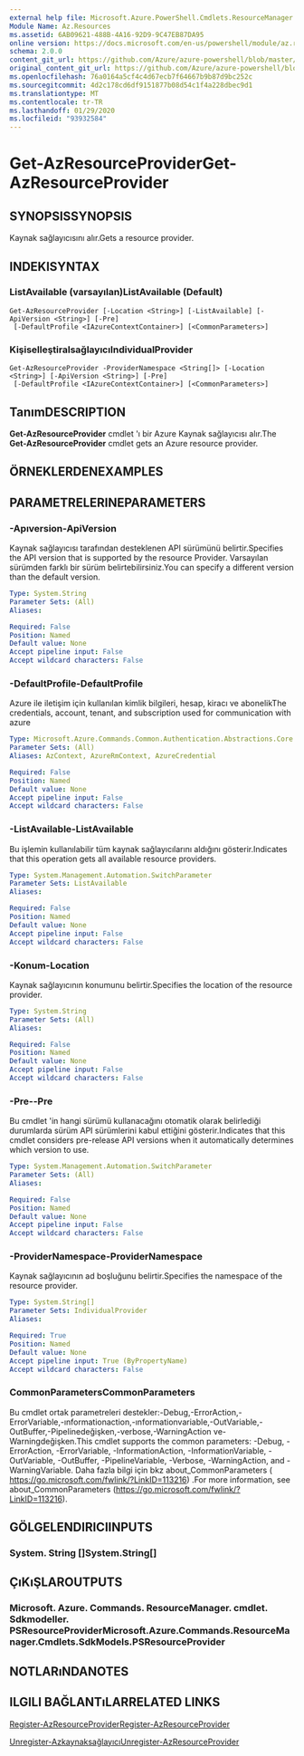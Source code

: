 ```yaml
---
external help file: Microsoft.Azure.PowerShell.Cmdlets.ResourceManager.dll-Help.xml
Module Name: Az.Resources
ms.assetid: 6AB09621-488B-4A16-92D9-9C47EB87DA95
online version: https://docs.microsoft.com/en-us/powershell/module/az.resources/get-azresourceprovider
schema: 2.0.0
content_git_url: https://github.com/Azure/azure-powershell/blob/master/src/Resources/Resources/help/Get-AzResourceProvider.md
original_content_git_url: https://github.com/Azure/azure-powershell/blob/master/src/Resources/Resources/help/Get-AzResourceProvider.md
ms.openlocfilehash: 76a0164a5cf4c4d67ecb7f64667b9b87d9bc252c
ms.sourcegitcommit: 4d2c178cd6df9151877b08d54c1f4a228dbec9d1
ms.translationtype: MT
ms.contentlocale: tr-TR
ms.lasthandoff: 01/29/2020
ms.locfileid: "93932584"
---
```

# <span data-ttu-id="4976e-101">Get-AzResourceProvider</span><span class="sxs-lookup"><span data-stu-id="4976e-101">Get-AzResourceProvider</span></span>

## <span data-ttu-id="4976e-102">SYNOPSIS</span><span class="sxs-lookup"><span data-stu-id="4976e-102">SYNOPSIS</span></span>
<span data-ttu-id="4976e-103">Kaynak sağlayıcısını alır.</span><span class="sxs-lookup"><span data-stu-id="4976e-103">Gets a resource provider.</span></span>

## <span data-ttu-id="4976e-104">INDEKI</span><span class="sxs-lookup"><span data-stu-id="4976e-104">SYNTAX</span></span>

### <span data-ttu-id="4976e-105">ListAvailable (varsayılan)</span><span class="sxs-lookup"><span data-stu-id="4976e-105">ListAvailable (Default)</span></span>
```
Get-AzResourceProvider [-Location <String>] [-ListAvailable] [-ApiVersion <String>] [-Pre]
 [-DefaultProfile <IAzureContextContainer>] [<CommonParameters>]
```

### <span data-ttu-id="4976e-106">Kişiselleştiralsağlayıcı</span><span class="sxs-lookup"><span data-stu-id="4976e-106">IndividualProvider</span></span>
```
Get-AzResourceProvider -ProviderNamespace <String[]> [-Location <String>] [-ApiVersion <String>] [-Pre]
 [-DefaultProfile <IAzureContextContainer>] [<CommonParameters>]
```

## <span data-ttu-id="4976e-107">Tanım</span><span class="sxs-lookup"><span data-stu-id="4976e-107">DESCRIPTION</span></span>
<span data-ttu-id="4976e-108">**Get-AzResourceProvider** cmdlet 'ı bir Azure Kaynak sağlayıcısı alır.</span><span class="sxs-lookup"><span data-stu-id="4976e-108">The **Get-AzResourceProvider** cmdlet gets an Azure resource provider.</span></span>

## <span data-ttu-id="4976e-109">ÖRNEKLERDEN</span><span class="sxs-lookup"><span data-stu-id="4976e-109">EXAMPLES</span></span>

## <span data-ttu-id="4976e-110">PARAMETRELERINE</span><span class="sxs-lookup"><span data-stu-id="4976e-110">PARAMETERS</span></span>

### <span data-ttu-id="4976e-111">-Apıversion</span><span class="sxs-lookup"><span data-stu-id="4976e-111">-ApiVersion</span></span>
<span data-ttu-id="4976e-112">Kaynak sağlayıcısı tarafından desteklenen API sürümünü belirtir.</span><span class="sxs-lookup"><span data-stu-id="4976e-112">Specifies the API version that is supported by the resource Provider.</span></span>
<span data-ttu-id="4976e-113">Varsayılan sürümden farklı bir sürüm belirtebilirsiniz.</span><span class="sxs-lookup"><span data-stu-id="4976e-113">You can specify a different version than the default version.</span></span>

```yaml
Type: System.String
Parameter Sets: (All)
Aliases:

Required: False
Position: Named
Default value: None
Accept pipeline input: False
Accept wildcard characters: False
```

### <span data-ttu-id="4976e-114">-DefaultProfile</span><span class="sxs-lookup"><span data-stu-id="4976e-114">-DefaultProfile</span></span>
<span data-ttu-id="4976e-115">Azure ile iletişim için kullanılan kimlik bilgileri, hesap, kiracı ve abonelik</span><span class="sxs-lookup"><span data-stu-id="4976e-115">The credentials, account, tenant, and subscription used for communication with azure</span></span>

```yaml
Type: Microsoft.Azure.Commands.Common.Authentication.Abstractions.Core.IAzureContextContainer
Parameter Sets: (All)
Aliases: AzContext, AzureRmContext, AzureCredential

Required: False
Position: Named
Default value: None
Accept pipeline input: False
Accept wildcard characters: False
```

### <span data-ttu-id="4976e-116">-ListAvailable</span><span class="sxs-lookup"><span data-stu-id="4976e-116">-ListAvailable</span></span>
<span data-ttu-id="4976e-117">Bu işlemin kullanılabilir tüm kaynak sağlayıcılarını aldığını gösterir.</span><span class="sxs-lookup"><span data-stu-id="4976e-117">Indicates that this operation gets all available resource providers.</span></span>

```yaml
Type: System.Management.Automation.SwitchParameter
Parameter Sets: ListAvailable
Aliases:

Required: False
Position: Named
Default value: None
Accept pipeline input: False
Accept wildcard characters: False
```

### <span data-ttu-id="4976e-118">-Konum</span><span class="sxs-lookup"><span data-stu-id="4976e-118">-Location</span></span>
<span data-ttu-id="4976e-119">Kaynak sağlayıcının konumunu belirtir.</span><span class="sxs-lookup"><span data-stu-id="4976e-119">Specifies the location of the resource provider.</span></span>

```yaml
Type: System.String
Parameter Sets: (All)
Aliases:

Required: False
Position: Named
Default value: None
Accept pipeline input: False
Accept wildcard characters: False
```

### <span data-ttu-id="4976e-120">-Pre-</span><span class="sxs-lookup"><span data-stu-id="4976e-120">-Pre</span></span>
<span data-ttu-id="4976e-121">Bu cmdlet 'in hangi sürümü kullanacağını otomatik olarak belirlediği durumlarda sürüm API sürümlerini kabul ettiğini gösterir.</span><span class="sxs-lookup"><span data-stu-id="4976e-121">Indicates that this cmdlet considers pre-release API versions when it automatically determines which version to use.</span></span>

```yaml
Type: System.Management.Automation.SwitchParameter
Parameter Sets: (All)
Aliases:

Required: False
Position: Named
Default value: None
Accept pipeline input: False
Accept wildcard characters: False
```

### <span data-ttu-id="4976e-122">-ProviderNamespace</span><span class="sxs-lookup"><span data-stu-id="4976e-122">-ProviderNamespace</span></span>
<span data-ttu-id="4976e-123">Kaynak sağlayıcının ad boşluğunu belirtir.</span><span class="sxs-lookup"><span data-stu-id="4976e-123">Specifies the namespace of the resource provider.</span></span>

```yaml
Type: System.String[]
Parameter Sets: IndividualProvider
Aliases:

Required: True
Position: Named
Default value: None
Accept pipeline input: True (ByPropertyName)
Accept wildcard characters: False
```

### <span data-ttu-id="4976e-124">CommonParameters</span><span class="sxs-lookup"><span data-stu-id="4976e-124">CommonParameters</span></span>
<span data-ttu-id="4976e-125">Bu cmdlet ortak parametreleri destekler:-Debug,-ErrorAction,-ErrorVariable,-ınformationaction,-ınformationvariable,-OutVariable,-OutBuffer,-Pipelinedeğişken,-verbose,-WarningAction ve-Warningdeğişken.</span><span class="sxs-lookup"><span data-stu-id="4976e-125">This cmdlet supports the common parameters: -Debug, -ErrorAction, -ErrorVariable, -InformationAction, -InformationVariable, -OutVariable, -OutBuffer, -PipelineVariable, -Verbose, -WarningAction, and -WarningVariable.</span></span> <span data-ttu-id="4976e-126">Daha fazla bilgi için bkz about_CommonParameters ( https://go.microsoft.com/fwlink/?LinkID=113216) .</span><span class="sxs-lookup"><span data-stu-id="4976e-126">For more information, see about_CommonParameters (https://go.microsoft.com/fwlink/?LinkID=113216).</span></span>

## <span data-ttu-id="4976e-127">GÖLGELENDIRICI</span><span class="sxs-lookup"><span data-stu-id="4976e-127">INPUTS</span></span>

### <span data-ttu-id="4976e-128">System. String []</span><span class="sxs-lookup"><span data-stu-id="4976e-128">System.String[]</span></span>

## <span data-ttu-id="4976e-129">ÇıKıŞLAR</span><span class="sxs-lookup"><span data-stu-id="4976e-129">OUTPUTS</span></span>

### <span data-ttu-id="4976e-130">Microsoft. Azure. Commands. ResourceManager. cmdlet. Sdkmodeller. PSResourceProvider</span><span class="sxs-lookup"><span data-stu-id="4976e-130">Microsoft.Azure.Commands.ResourceManager.Cmdlets.SdkModels.PSResourceProvider</span></span>

## <span data-ttu-id="4976e-131">NOTLARıNDA</span><span class="sxs-lookup"><span data-stu-id="4976e-131">NOTES</span></span>

## <span data-ttu-id="4976e-132">ILGILI BAĞLANTıLAR</span><span class="sxs-lookup"><span data-stu-id="4976e-132">RELATED LINKS</span></span>

[<span data-ttu-id="4976e-133">Register-AzResourceProvider</span><span class="sxs-lookup"><span data-stu-id="4976e-133">Register-AzResourceProvider</span></span>](./Register-AzResourceProvider.md)

[<span data-ttu-id="4976e-134">Unregister-Azkaynaksağlayıcı</span><span class="sxs-lookup"><span data-stu-id="4976e-134">Unregister-AzResourceProvider</span></span>](./Unregister-AzResourceProvider.md)


